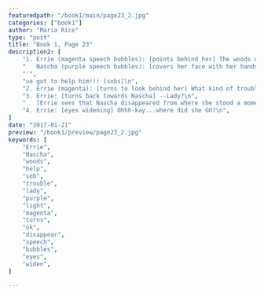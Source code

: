 ```yaml
---
featuredpath: "/book1/main/page23_2.jpg"
categories: ["book1"]
author: "Maria Rice"
type: "post"
title: "Book 1, Page 23"
description2: [
    "1. Errie (magenta speech bubbles): [points behind her] The woods over there?\n",
    "   Nascha (purple speech bubbles): [covers her face with her hands] YES! Please you",
    "'",
    "ve got to help him!!! [sobs]\n",
    "2. Errie (magenta): [turns to look behind her] What kind of trouble is he in? ...\n",
    "3. Errie: [turns back towards Nascha] --Lady?\n",
    "   [Errie sees that Nascha disappeared from where she stood a moment before.]",
    "4. Errie: [eyes widening] Ohhh-kay...where did she GO?\n",
]
date: "2017-01-21"
preview: "/book1/preview/page23_2.jpg"
keywords: [
    "Errie", 
    "Nascha",
    "woods",
    "help",
    "sob",
    "trouble",
    "lady",
    "purple",
    "light",
    "magenta",
    "turns",
    "ok",
    "disappear",
    "speech",
    "bubbles",
    "eyes",
    "widen",
]

---
```


